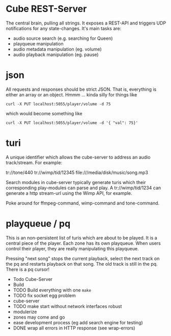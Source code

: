 
# Cube REST-Server

The central brain, pulling all strings. It exposes a REST-API and
triggers UDP notifications for any state-changes. It's main tasks are:

- audio source search (e.g. searching for Queen)
- playqueue manipulation
- audio metadata manipulation (eg. volume)
- audio playback manipulation (eg. pause)

# json

All requests and responses should be strict JSON. That is, everything
is either an array or an object. Hmmm ... kinda silly for things like

    curl -X PUT localhost:5055/player/volume -d 75

which would become something like

    curl -X PUT localhost:5055/player/volume -d '{ "val": 75}'


# turi

A unique identifier which allows the cube-server to address an audio
track/stream. For example:

  tr://tone/440
  tr://wimp/tid/12345
  file:///media/disk/music/song.mp3

Search modules in cube-server typically generate turis which their
corresponding play-modules can parse and play. A tr://wimp/tid/1234 can
generate a http stream-url using the Wimp API, for example.

Poke around for ffmpeg-command, wimp-command and tone-command.

# playqueue / pq

This is an non-persistent list of turis which are about to be played.
It is a central piece of the player. Each zone has its own playqueue.
When users control their player, they are really manipulating this
playqueue.

Pressing "next song" stops the current playback, select the next track
on the pq and restarts playback on that song. The old track is still
in the pq. There is a pq cursor!


* Todo Cube-Server
 * Build
  * TODO Build everything with one `make`
  * TODO fix socket egg problem
 * cube-server
  * TODO make start without network interfaces robust
  * modulerize
   * zones may come and go
   * ease development process (eg add search engine for testing)
  * DONE wrap all errors in HTTP response (see wrap-errors)

